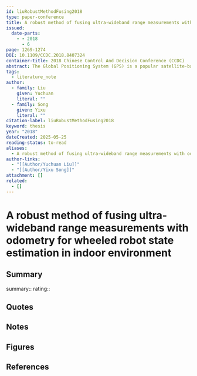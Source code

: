 ```yaml
---
id: liuRobustMethodFusing2018
type: paper-conference
title: A robust method of fusing ultra-wideband range measurements with odometry for wheeled robot state estimation in indoor environment
issued:
  date-parts:
    - - 2018
      - 6
page: 1269-1274
DOI: 10.1109/CCDC.2018.8407324
container-title: 2018 Chinese Control And Decision Conference (CCDC)
abstract: The Global Positioning System (GPS) is a popular satellite-based positioning system which provides world-wide coverage to allow us obtain precise position information in outdoor environment. Today, the number of applications which relay on indoor state estimation is rapidly increasing. Ultra-Wideband (UWB) technology provides a substitution in indoor environment due to its several advantages such as low-cost, high-precision, easy-deployment. However, it can't provides information of orientation. Wheel encoder is a common device that converts wheel's angular motion to a digital signal. With this signal, robot's posture can be easily calculated by odometry in it. This paper describes a method using Particle Filter for fusing UWB range measurements with odometry to acquire a real-time posture estimation of a wheeled robot in indoor environment. We improved the firmware of UWB devices and trilateration algorithm for higher measuring stability when in the presence of obstacles. Performance is experimentally investigated in several scenarios and static positioning accuracy is ±5 cm, dynamic positioning accuracy is ±10 cm.
tags:
  - literature_note
author:
  - family: Liu
    given: Yuchuan
    literal: ""
  - family: Song
    given: Yixu
    literal: ""
citation-label: liuRobustMethodFusing2018
keyword: thesis
year: "2018"
dateCreated: 2025-05-25
reading-status: to-read
aliases:
  - A robust method of fusing ultra-wideband range measurements with odometry for wheeled robot state estimation in indoor environment
author-links:
  - "[[Author/Yuchuan Liu]]"
  - "[[Author/Yixu Song]]"
attachment: []
related:
  - []
---
```


# A robust method of fusing ultra-wideband range measurements with odometry for wheeled robot state estimation in indoor environment

## Summary
summary::
rating::

## Quotes

## Notes

## Figures

## References



